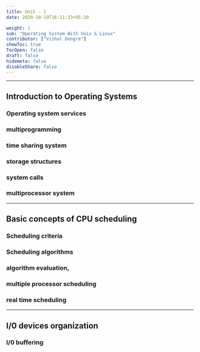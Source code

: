 ```yaml
---
title: Unit - 1
date: 2020-10-19T16:11:33+05:30

weight: 1
sub: "Operating System With Unix & Linux"
contributor: ["Vishal Dongre"]
showToc: true
TocOpen: false
draft: false
hidemeta: false
disableShare: false
---
```


---

## Introduction to Operating Systems

### Operating system services

### multiprogramming

### time sharing system

### storage structures

### system calls

### multiprocessor system

---

## Basic concepts of CPU scheduling

### Scheduling criteria

### Scheduling algorithms

### algorithm evaluation,

### multiple processor scheduling

### real time scheduling

---

## I/0 devices organization

### I/0 buffering
